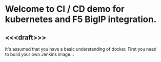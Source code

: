# Welcome to CI / CD demo for kubernetes and F5 BigIP integration.
## \<\<\<draft\>\>\>
It's assumed that you have a basic understanding of docker.
First you need to build your own Jenkins image...


